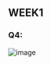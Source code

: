 ## WEEK1

### Q4: 

![image](https://user-images.githubusercontent.com/63556870/158065827-ba5f2008-9162-477f-8499-691300ffd0bf.png)

